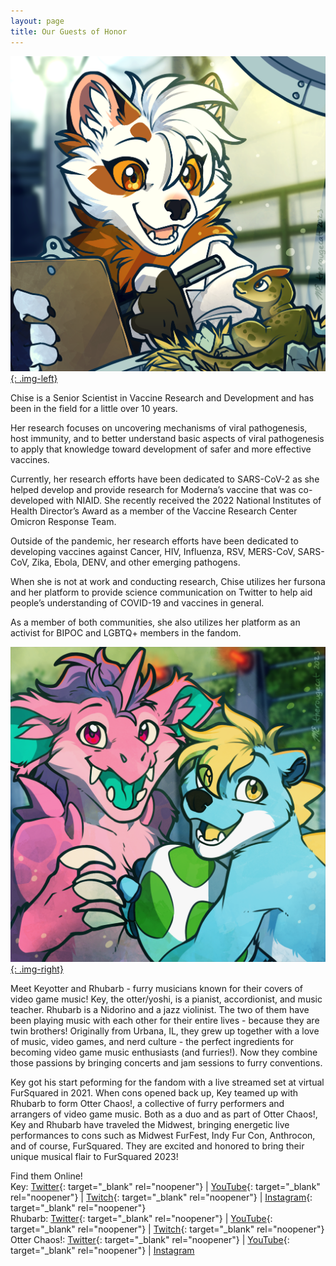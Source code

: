 ```yaml
---
layout: page
title: Our Guests of Honor
---
```

[![Chise the Pine Marten illustration by TheRougeCat](/uploads/gohbio-chise.png){: .img-left}](/uploads/gohbio-chise.png)

Chise is a Senior Scientist in Vaccine Research and Development and has been in the field for a little over 10 years.

Her research focuses on uncovering mechanisms of viral pathogenesis, host immunity, and to better understand basic aspects of viral pathogenesis to apply that knowledge toward development of safer and more effective vaccines.

Currently, her research efforts have been dedicated to SARS-CoV-2 as she helped develop and provide research for Moderna’s vaccine that was co-developed with NIAID. She recently received the 2022 National Institutes of Health Director’s Award as a member of the Vaccine Research Center Omicron Response Team.

Outside of the pandemic, her research efforts have been dedicated to developing vaccines against Cancer, HIV, Influenza, RSV, MERS-CoV, SARS-CoV, Zika, Ebola, DENV, and other emerging pathogens.

When she is not at work and conducting research, Chise utilizes her fursona and her platform to provide science communication on Twitter to help aid people’s understanding of COVID-19 and vaccines in general.

As a member of both communities, she also utilizes her platform as an activist for BIPOC and LGBTQ+ members in the fandom.

[![Rhubarb the Nidorino, and KeyOtter illustration by TheRougeCat](/uploads/gohbio-rhubarbkey.png){: .img-right}](/uploads/gohbio-rhubarbkey.png)

Meet Keyotter and Rhubarb - furry musicians known for their covers of video game music! Key, the otter/yoshi, is a pianist, accordionist, and music teacher. Rhubarb is a Nidorino and a jazz violinist. The two of them have been playing music with each other for their entire lives - because they are twin brothers! Originally from Urbana, IL, they grew up together with a love of music, video games, and nerd culture - the perfect ingredients for becoming video game music enthusiasts (and furries!). Now they combine those passions by bringing concerts and jam sessions to furry conventions.

Key got his start peforming for the fandom with a live streamed set at virtual FurSquared in 2021. When cons opened back up, Key teamed up with Rhubarb to form Otter Chaos!, a collective of furry performers and arrangers of video game music. Both as a duo and as part of Otter Chaos!, Key and Rhubarb have traveled the Midwest, bringing energetic live performances to cons such as Midwest FurFest, Indy Fur Con, Anthrocon, and of course, FurSquared. They are excited and honored to bring their unique musical flair to FurSquared 2023!

Find them Online!<br>Key: [Twitter](https://twitter.com/keyotter){: target="_blank" rel="noopener"} \| [YouTube](http://youtube.com/@keyotter){: target="_blank" rel="noopener"} \| [Twitch](http://twitch.tv/keyotter){: target="_blank" rel="noopener"} \| [Instagram](http://instagram.com/keyotter){: target="_blank" rel="noopener"}<br>Rhubarb: [Twitter](https://twitter.com/nidobun){: target="_blank" rel="noopener"} \| [YouTube](http://youtube.com/@rhubarbnido){: target="_blank" rel="noopener"} \| [Twitch](http://twitch.tv/rhubarbnido){: target="_blank" rel="noopener"}<br>Otter Chaos!: [Twitter](https://twitter.com/OtterChaosVGM){: target="_blank" rel="noopener"} \| [YouTube](http://youtube.com/@OtterChaosVGM){: target="_blank" rel="noopener"} \| [Instagram](http://instagram.com/OtterChaosVGM)
